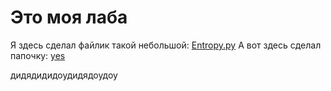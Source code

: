 # Это моя лаба

Я здесь сделал файлик такой небольшой: [Entropy.py](Entropy.py)
А вот здесь сделал папочку: [yes](test)

дидядидидоудидядоудоу

